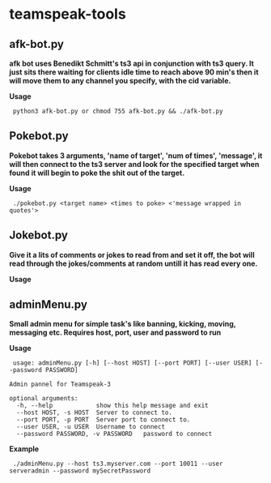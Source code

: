 # teamspeak-tools

## afk-bot.py 

 **afk bot uses Benedikt Schmitt's ts3 api in conjunction with ts3 query. It just sits there waiting for clients 
 idle time to reach above 90 min's then it will move them to any channel you specify, with the cid variable.**
 
 **Usage**
 
     python3 afk-bot.py or chmod 755 afk-bot.py && ./afk-bot.py 




## Pokebot.py

 **Pokebot takes 3 arguments, 'name of target', 'num of times', 'message', it will then connect to the ts3 server and 
 look for the specified target when found it will begin to poke the shit out of the target.**
 
 **Usage**
 
     ./pokebot.py <target name> <times to poke> <'message wrapped in quotes'> 
 
 
 
## Jokebot.py
 
**Give it a lits of comments or jokes to read from and set it off, the bot will read through the jokes/comments
at random untill it has read every one.**
 
**Usage**
 
 
 
 
## adminMenu.py
 
**Small admin menu for simple task's like banning, kicking, moving, messaging etc.
Requires host, port, user and password to run**
 
**Usage**
 
     usage: adminMenu.py [-h] [--host HOST] [--port PORT] [--user USER] [--password PASSWORD]
                   
    Admin pannel for Teamspeak-3

    optional arguments:
      -h, --help            show this help message and exit
      --host HOST, -s HOST  Server to connect to.
      --port PORT, -p PORT  Server port to connect to.
      --user USER, -u USER  Username to connect
      --password PASSWORD, -v PASSWORD   password to connect  
  
**Example**
 
     ./adminMenu.py --host ts3.myserver.com --port 10011 --user serveradmin --password mySecretPassword 
              
        


